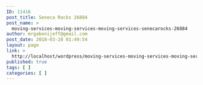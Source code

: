 ```yaml
---
ID: 11416
post_title: Seneca Rocks 26884
post_name: >
  moving-services-moving-services-moving-services-senecarocks-26884
author: mrgabonijeff@gmail.com
post_date: 2018-03-28 01:49:54
layout: page
link: >
  http://localhost/wordpress/moving-services-moving-services-moving-services-senecarocks-26884/
published: true
tags: [ ]
categories: [ ]
---
```

